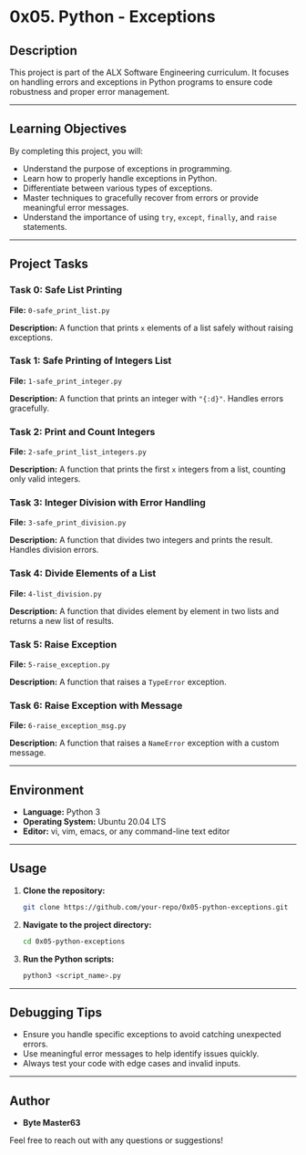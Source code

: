 # 0x05. Python - Exceptions

## Description

This project is part of the ALX Software Engineering curriculum. It focuses on handling errors and exceptions in Python programs to ensure code robustness and proper error management.

---

## Learning Objectives
By completing this project, you will:

- Understand the purpose of exceptions in programming.
- Learn how to properly handle exceptions in Python.
- Differentiate between various types of exceptions.
- Master techniques to gracefully recover from errors or provide meaningful error messages.
- Understand the importance of using `try`, `except`, `finally`, and `raise` statements.

---

## Project Tasks

### Task 0: Safe List Printing

**File:** `0-safe_print_list.py`

**Description:**
A function that prints `x` elements of a list safely without raising exceptions.

### Task 1: Safe Printing of Integers List

**File:** `1-safe_print_integer.py`

**Description:**
A function that prints an integer with `"{:d}"`. Handles errors gracefully.

### Task 2: Print and Count Integers

**File:** `2-safe_print_list_integers.py`

**Description:**
A function that prints the first `x` integers from a list, counting only valid integers.

### Task 3: Integer Division with Error Handling

**File:** `3-safe_print_division.py`

**Description:**
A function that divides two integers and prints the result. Handles division errors.

### Task 4: Divide Elements of a List

**File:** `4-list_division.py`

**Description:**
A function that divides element by element in two lists and returns a new list of results.

### Task 5: Raise Exception

**File:** `5-raise_exception.py`

**Description:**
A function that raises a `TypeError` exception.

### Task 6: Raise Exception with Message

**File:** `6-raise_exception_msg.py`

**Description:**
A function that raises a `NameError` exception with a custom message.

---

## Environment

- **Language:** Python 3
- **Operating System:** Ubuntu 20.04 LTS
- **Editor:** vi, vim, emacs, or any command-line text editor

---

## Usage

1. **Clone the repository:**
   ```bash
   git clone https://github.com/your-repo/0x05-python-exceptions.git
   ```

2. **Navigate to the project directory:**
   ```bash
   cd 0x05-python-exceptions
   ```

3. **Run the Python scripts:**
   ```bash
   python3 <script_name>.py
   ```

---

## Debugging Tips

- Ensure you handle specific exceptions to avoid catching unexpected errors.
- Use meaningful error messages to help identify issues quickly.
- Always test your code with edge cases and invalid inputs.

---

## Author

- **Byte Master63**

Feel free to reach out with any questions or suggestions!

